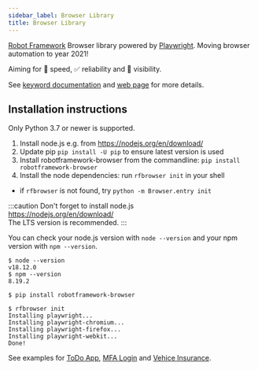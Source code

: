 ```yaml
---
sidebar_label: Browser Library
title: Browser Library
---
```


[Robot Framework](https://robotframework.org) Browser library powered by [Playwright](https://playwright.dev/). Moving browser automation to year 2021!

Aiming for :rocket: speed, :white_check_mark: reliability and :microscope: visibility.

See [keyword documentation](https://marketsquare.github.io/robotframework-browser/Browser.html) and
[web page](https://robotframework-browser.org/) for more details.

## Installation instructions

Only Python 3.7 or newer is supported.

1. Install node.js e.g. from https://nodejs.org/en/download/
2. Update pip `pip install -U pip` to ensure latest version is used
3. Install robotframework-browser from the commandline: `pip install robotframework-browser`
4. Install the node dependencies: run `rfbrowser init` in your shell
  - if `rfbrowser` is not found, try `python -m Browser.entry init`

:::caution 
Don't forget to install node.js  
https://nodejs.org/en/download/  
The LTS version is recommended.
:::

You can check your node.js version with `node --version` and your npm version with `npm --version`.

```shell
$ node --version
v18.12.0
$ npm --version
8.19.2
```

```shell
$ pip install robotframework-browser

$ rfbrowser init
Installing playwright...
Installing playwright-chromium...
Installing playwright-firefox...
Installing playwright-webkit...
Done!
```


See examples for [ToDo App](/docs/examples/todo), [MFA Login](/docs/examples/mfa_login) and [Vehice Insurance](/docs/examples/insurance).